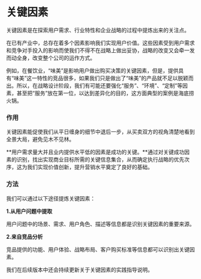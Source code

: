 # 关键因素 #

关键因素是在探索用户需求、行业特性和企业战略的过程中提炼出来的关注点。

在已有产业中，总存在着多个因素影响我们实现用户价值。这些因素受到用户需求和竞争对手投入的影响而使我们不得不在战略上做出妥协，战略的改变又会牵一发而动全身，改变整个公司的运作方式。

例如，在餐饮业，“味美”是影响用户做出购买决策的关键因素，但是，提供具有“味美”这一特性的竞品很多，如果我们只是做出了“味美”的产品就不足以脱颖而出。所以，在战略设计阶段，我们有可能还要强化“服务”、“环境”、“定制”等因素，甚至把“服务”放在第一位，以达到差异化的目的，这方面典型的案例是海底捞火锅。

### 作用 ###

关键因素能促使我们从平日缠身的细节中退后一步，从买卖双方的视角清楚地看到全景大局，避免见木不见林。

**用户需求量大并且业内提供水平低的因素是成功的关键。**通过对关键成功因素的识别，找出实现商业目标所需的关键信息集合，从而确定执行战略的优先次序，这为我们实现价值创新，提升营销水平奠定了良好的基础。

### 方法 ###

我们可以通过以下途径提炼关键因素：

**1.从用户问题中提取**

用户问题中的场景、需求、用户角色、描述等信息都是识别关键因素的重要来源。

**2.来自竞品分析**

竞品提供的功能、用户体验、战略布局、客户购买标准等信息都可以识别出关键因素。

我们在后续版本中还会持续更新关于关键因素的实践指导说明。